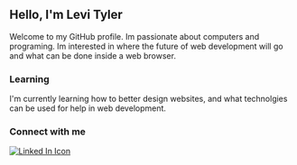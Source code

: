 <h2>Hello, I'm Levi Tyler</h2>

Welcome to my GitHub profile. 
  Im passionate about computers and programing. Im interested in where the future of web development will go and what can be done inside a web browser.

<h3>Learning</h3>

I'm currently learning how to better design websites, and what technolgies can be used for help in web development.

<h3>Connect with me</h3>
<a href="https://www.linkedin.com/in/levi-tyler-54a4911b6/" title="LinkedIn">
  <img src="https://www.flaticon.com/free-icons/linkedin" alt="Linked In Icon"
</a>
